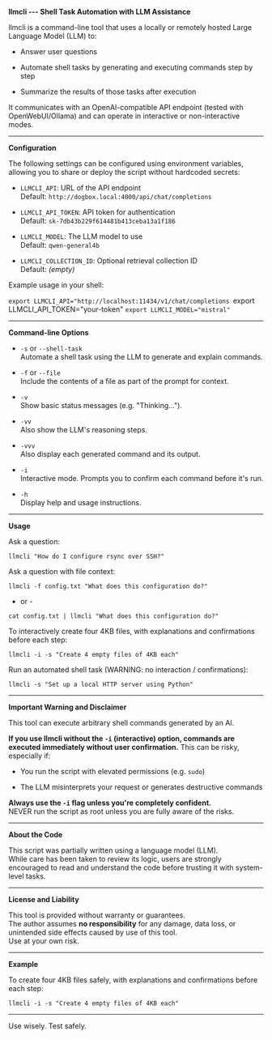 **llmcli --- Shell Task Automation with LLM Assistance**

llmcli is a command-line tool that uses a locally or remotely hosted Large Language Model (LLM) to:

-   Answer user questions

-   Automate shell tasks by generating and executing commands step by step

-   Summarize the results of those tasks after execution

It communicates with an OpenAI-compatible API endpoint (tested with OpenWebUI/Ollama) and can operate in interactive or non-interactive modes.

* * * * *

**Configuration**

The following settings can be configured using environment variables, allowing you to share or deploy the script without hardcoded secrets:

-   `LLMCLI_API`: URL of the API endpoint\
    Default: `http://dogbox.local:4000/api/chat/completions`

-   `LLMCLI_API_TOKEN`: API token for authentication\
    Default: `sk-7db43b229f614481b413ceba13a1f186`

-   `LLMCLI_MODEL`: The LLM model to use\
    Default: `qwen-general4b`

-   `LLMCLI_COLLECTION_ID`: Optional retrieval collection ID\
    Default: *(empty)*

Example usage in your shell:


`export LLMCLI_API="http://localhost:11434/v1/chat/completions
`export LLMCLI_API_TOKEN="your-token"
`export LLMCLI_MODEL="mistral"`

* * * * *

**Command-line Options**

-   `-s` or `--shell-task`\
    Automate a shell task using the LLM to generate and explain commands.

-   `-f` or `--file`\
    Include the contents of a file as part of the prompt for context.

-   `-v`\
    Show basic status messages (e.g. "Thinking...").

-   `-vv`\
    Also show the LLM's reasoning steps.

-   `-vvv`\
    Also display each generated command and its output.

-   `-i`\
    Interactive mode. Prompts you to confirm each command before it's run.

-   `-h`\
    Display help and usage instructions.

* * * * *

**Usage**

Ask a question:

`llmcli "How do I configure rsync over SSH?"`

Ask a question with file context:

`llmcli -f config.txt "What does this configuration do?"`

- or - 

`cat config.txt | llmcli "What does this configuration do?"`

To interactively create four 4KB files, with explanations and confirmations before each step:

`llmcli -i -s "Create 4 empty files of 4KB each"`

Run an automated shell task (WARNING: no interaction / confirmations):

`llmcli -s "Set up a local HTTP server using Python"`


* * * * *


**Important Warning and Disclaimer**

This tool can execute arbitrary shell commands generated by an AI.

**If you use llmcli without the `-i` (interactive) option, commands are executed immediately without user confirmation.** This can be risky, especially if:

-   You run the script with elevated permissions (e.g. `sudo`)

-   The LLM misinterprets your request or generates destructive commands

**Always use the `-i` flag unless you're completely confident.**\
NEVER run the script as root unless you are fully aware of the risks.

* * * * *

**About the Code**

This script was partially written using a language model (LLM).\
While care has been taken to review its logic, users are strongly encouraged to read and understand the code before trusting it with system-level tasks.

* * * * *

**License and Liability**

This tool is provided without warranty or guarantees.\
The author assumes **no responsibility** for any damage, data loss, or unintended side effects caused by use of this tool.\
Use at your own risk.

* * * * *

**Example**

To create four 4KB files safely, with explanations and confirmations before each step:

`llmcli -i -s "Create 4 empty files of 4KB each"`

* * * * *

Use wisely. Test safely.
